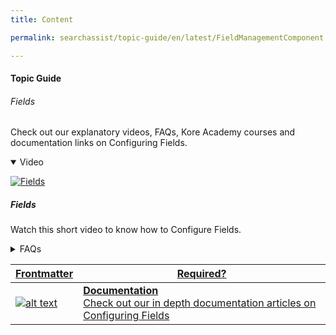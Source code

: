 ```yaml
---
title: Content

permalink: searchassist/topic-guide/en/latest/FieldManagementComponent

---
```

#### Topic Guide
###### Fields

  Check out our explanatory videos, FAQs, Kore Academy courses and documentation links on Configuring Fields.

<details class="introduction-video" open>
  <summary>Video
  </summary>
  
   [![Fields](images/VideoCoverImage.png)](https://player.vimeo.com/video/751565610?h=2562dda9ac&amp)

  ##### Fields
  Watch this short video to know how to Configure Fields.

</details>

<details>
  <summary>FAQs
  </summary>

  <a class="doc-link" target="_blank" href="https://docs.kore.ai/searchassist/concepts/managing-indices/configuring-search-fields/">
 
  What are fields in SearchAssist ?

</a>

 <a class="doc-link" target="_blank" href="https://docs.kore.ai/searchassist/concepts/managing-indices/configuring-search-fields/">
 
  How do I add custom fields?

</a>
 

</details>


<a class="doc-link" target="_blank" href="https://docs.kore.ai/searchassist/concepts/managing-indices/configuring-search-fields/">
 

| Frontmatter | Required? |
|-------------|-------------|
| ![alt text](SA_Documentation_Icon.svg) | **Documentation**  <br /> Check out our in depth documentation articles on Configuring Fields | 


</a>

